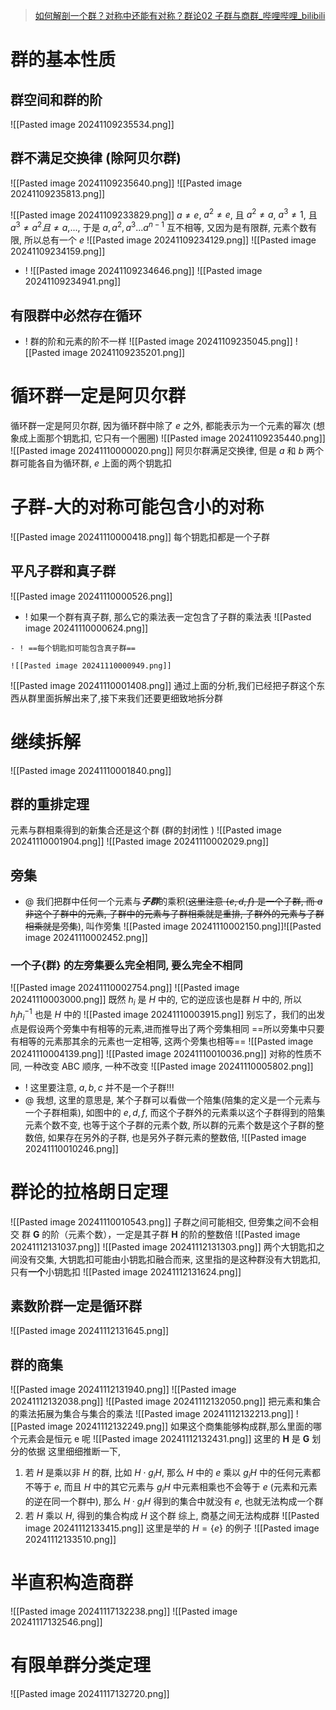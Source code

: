 >[如何解剖一个群？对称中还能有对称？群论02 子群与商群\_哔哩哔哩\_bilibili](https://www.bilibili.com/video/BV1Ci4y1B7Dy/?spm_id_from=333.337.top_right_bar_window_history.content.click&vd_source=56499cc54ebd02db0ac739e485d74801)

# 群的基本性质
## 群空间和群的阶
![[Pasted image 20241109235534.png]]
## 群不满足交换律 (除阿贝尔群)
![[Pasted image 20241109235640.png]]
![[Pasted image 20241109235813.png]]


![[Pasted image 20241109233829.png]]
$a\ne e$, $a^{2}\ne e$, 且 $a^{2}\ne a$, $a^{3}\ne 1$, 且 $a^{3} \ne a^{2} 且 \ne a$,..., 于是 $a,a^{2},a^{3}...a^{n-1}$ 互不相等, 又因为是有限群, 元素个数有限, 所以总有一个 $e$
 ![[Pasted image 20241109234129.png]]
 ![[Pasted image 20241109234159.png]]
 - ! ![[Pasted image 20241109234646.png]] 
 ![[Pasted image 20241109234941.png]]
## 有限群中必然存在循环
- ! 群的阶和元素的阶不一样 ![[Pasted image 20241109235045.png]]
 ![[Pasted image 20241109235201.png]]
# 循环群一定是阿贝尔群
 循环群一定是阿贝尔群, 因为循环群中除了 $e$ 之外, 都能表示为一个元素的幂次 (想象成上面那个钥匙扣, 它只有一个圈圈)
![[Pasted image 20241109235440.png]]
![[Pasted image 20241110000020.png]]
阿贝尔群满足交换律, 但是 $a$ 和 $b$ 两个群可能各自为循环群, $e$ 上面的两个钥匙扣
# 子群-大的对称可能包含小的对称
![[Pasted image 20241110000418.png]]
每个钥匙扣都是一个子群
## 平凡子群和真子群
![[Pasted image 20241110000526.png]]
- ! 如果一个群有真子群, 那么它的乘法表一定包含了子群的乘法表 ![[Pasted image 20241110000624.png]]
```ad-col2
- ! ==每个钥匙扣可能包含真子群==

![[Pasted image 20241110000949.png]]
```

![[Pasted image 20241110001408.png]]
通过上面的分析,我们已经把子群这个东西从群里面拆解出来了,接下来我们还要更细致地拆分群
# 继续拆解
![[Pasted image 20241110001840.png]]
## 群的重排定理
元素与群相乘得到的新集合还是这个群 (群的封闭性 ) ![[Pasted image 20241110001904.png]]
![[Pasted image 20241110002029.png]]
## 旁集
- @ 我们把群中任何一个元素与***子群***的乘积(~~这里注意 $\{e,d,f\}$ 是一个子群, 而 $a$ 非这个子群中的元素, 子群中的元素与子群相乘就是重排, 子群外的元素与子群相乘就是旁集~~), 叫作旁集 ![[Pasted image 20241110002150.png]]![[Pasted image 20241110002452.png]]
### 一个子{群} 的左旁集要么完全相同, 要么完全不相同 
![[Pasted image 20241110002754.png]]
![[Pasted image 20241110003000.png]]
既然 $h_{i}$ 是 $H$ 中的, 它的逆应该也是群 $H$ 中的, 所以 $h_{j}h_{i}^{-1}$ 也是 $H$ 中的
![[Pasted image 20241110003915.png]]
别忘了，我们的出发点是假设两个旁集中有相等的元素,进而推导出了两个旁集相同
==所以旁集中只要有相等的元素那其余的元素也一定相等, 这两个旁集也相等==
  ![[Pasted image 20241110004139.png]]
  ![[Pasted image 20241110010036.png]]
  对称的性质不同, 一种改变 ABC 顺序, 一种不改变 
 ![[Pasted image 20241110005802.png]]
  
  - ! 这里要注意, $a,b,c$ 并不是一个子群!!!
  - @ 我想, 这里的意思是, 某个子群可以看做一个陪集(陪集的定义是一个元素与一个子群相乘), 如图中的 $e,d,f$, 而这个子群外的元素乘以这个子群得到的陪集元素个数不变, 也等于这个子群的元素个数, 所以群的元素个数是这个子群的整数倍, 如果存在另外的子群, 也是另外子群元素的整数倍,
  ![[Pasted image 20241110010246.png]]
#  群论的拉格朗日定理
  ![[Pasted image 20241110010543.png]]
  子群之间可能相交, 但旁集之间不会相交
群 $\mathbf{G}$ 的阶（元素个数），一定是其子群 $\mathbf{H}$ 的阶的整数倍 ![[Pasted image 20241112131037.png]]
![[Pasted image 20241112131303.png]]
两个大钥匙扣之间没有交集, 大钥匙扣可能由小钥匙扣融合而来, 这里指的是这种群没有大钥匙扣, 只有**一个**小钥匙扣
![[Pasted image 20241112131624.png]]
## 素数阶群一定是循环群
![[Pasted image 20241112131645.png]]
## 群的商集
   ![[Pasted image 20241112131940.png]] ![[Pasted image 20241112132038.png]] ![[Pasted image 20241112132050.png]] 把元素和集合的乘法拓展为集合与集合的乘法
   ![[Pasted image 20241112132213.png]]
   ![[Pasted image 20241112132249.png]]
   如果这个商集能够构成群,那么里面的哪个元素会是恒元 e 呢 
   ![[Pasted image 20241112132431.png]]
   这里的 $\mathbf{H}$ 是 $\mathbf{G}$ 划分的依据
这里细细推断一下, 
1. 若 $H$ 是乘以非 $H$ 的群, 比如 $H\cdot g_{i}H$, 那么 $H$ 中的 $e$ 乘以 $g_{i}H$ 中的任何元素都不等于 $e$, 而且 $H$ 中的其它元素与 $g_{i}H$ 中元素相乘也不会等于 $e$ (元素和元素的逆在同一个群中), 那么 $H\cdot g_{i}H$ 得到的集合中就没有 $e$, 也就无法构成一个群
2. 若 $H$ 乘以 $H$, 得到的集合构成 $H$ 这个群
综上, 商基之间无法构成群 ![[Pasted image 20241112133415.png]]
这里是举的 $H=\{e\}$ 的例子
![[Pasted image 20241112133510.png]]
# 半直积构造商群
![[Pasted image 20241117132238.png]]
![[Pasted image 20241117132546.png]]
# 有限单群分类定理
![[Pasted image 20241117132720.png]]
